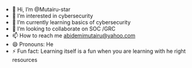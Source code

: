 - 👋 Hi, I’m @Mutairu-star
- 👀 I’m interested in cybersecurity
- 🌱 I’m currently learning basics of cybersecurity
- 💞️ I’m looking to collaborate on SOC /GRC
- 📫 How to reach me abidemimutairu@yahoo.com
- 😄 Pronouns: He
- ⚡ Fun fact: Learning itself is a fun when you are learning with he right resources

<!---
Mutairu-star/Mutairu-star is a ✨ special ✨ repository because its `README.md` (this file) appears on your GitHub profile.
You can click the Preview link to take a look at your changes.
--->
